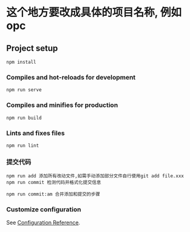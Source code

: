 # 这个地方要改成具体的项目名称, 例如opc

## Project setup
```
npm install
```

### Compiles and hot-reloads for development
```
npm run serve
```

### Compiles and minifies for production
```
npm run build
```

### Lints and fixes files
```
npm run lint
```
### 提交代码
```
npm run add 添加所有改动文件,如需手动添加部分文件自行使用git add file.xxx
npm run commit 检测代码并格式化提交信息

npm run commit:am 合并添加和提交的步骤
```

### Customize configuration
See [Configuration Reference](https://cli.vuejs.org/config/).

